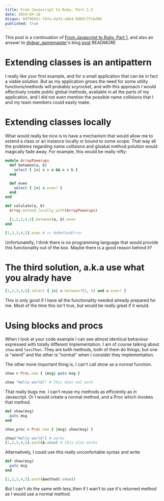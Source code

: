 ```yaml
---
title: From Javascript to Ruby, Part 1.5
date: 2014-04-18
disqus: b079b91c-f47a-4a33-abb4-0d65c7fcbd08
published: true
---
```


This post is a continuation of [From Javascript to Ruby, Part 1](/posts/from-javascript-to-ruby-part-1.html), and also an answer to [@dear_gamemaster](https://twitter.com/dear_gamemaster)'s blog [post](http://www.pixelablaze.com/re-from-javascript-to-ruby/)
READMORE

# Extending classes is an antipattern

I really like your first example, and for a small application that can be
in fact a viable solution. But as my application grows the need for some
utility functions/methods will probably scyrocket, and with this
approach I would effectively create public global methods, available in all the parts of my application, and I did not even mention the possible name collisions that I and my team members could easily make.

# Extending classes locally

What would really be nice is to have a mechanism that would allow me to
extend a class or an instance locally or bound to some scope. That
way all the problems regarding name collisions and gloabal method polution
would magically fade away. For example, this would be really nifty:

``` ruby
module ArrayPowerups
  def between(a, b)
    select { |x| x > a && x < b }
  end

  def even
    select { |x| x.even? }
  end
end

def calulate(a, b)
  Array.extend_locally_with(ArrayPowerups)

  [1,2,3,4,5].between(a, b).even
end

[1,2,3,4,5].even # => NoMethodError
```

Unfortunatelly, I think there is no programming language that would provide this functionality out of the box. Maybe there is a good reason behind it?

# The third solution, a.k.a use what you alrady have

``` ruby
[1,2,3,4,5].select { |x| x.between?(3, 5) and x.even? }
```

This is only good if I have all the functionality needed already prepared
for me. Most of the time this isn't true, but would be really great if it would.

# Using blocks and procs

When I look at your code example I can see almost identical behaviour
expressed with totally different implementation. I am of course talking
about `show` and `lessThen`. They are both methods, both of them do
things, but one is "wierd" and the other is "normal" when I consider
they implementation.

The other more important thing is, I can't call show as a normal function.

``` ruby
show = Proc.new { |msg| puts msg }

show "Hello world!" # This does not work
```

That really bugs me. I can't reuse my methods as efficiently as
in Javascript. Or I would create a normal method, and a Proc which invokes that method.

``` ruby
def show(msg)
  puts msg
end

show_proc = Proc.new { |msg| show(msg) }

show("Hello world") # works
[1,2,3,4,5].each(&:show) # this also works
```

Alternatively, I could use this really unconfortable syntax and write

``` ruby
def show(msg)
  puts msg
end

[1,2,3,4,5].each(&method(:show))
```

But I can't do the same with less_then if I wan't to use it's returned method as I would use a normal method.
